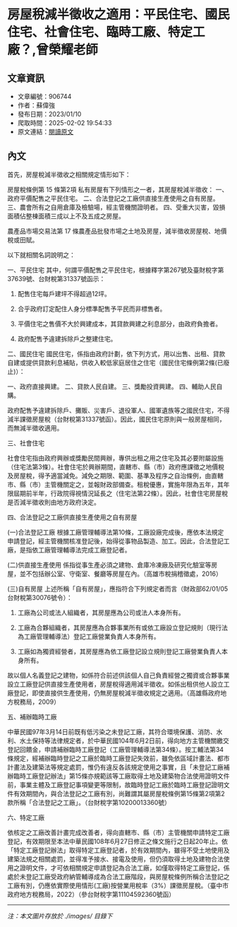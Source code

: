 # 房屋稅減半徵收之適用：平民住宅、國民住宅、社會住宅、臨時工廠、特定工廠？,曾榮耀老師

## 文章資訊
- 文章編號：906744
- 作者：蘇偉強
- 發布日期：2023/01/10
- 爬取時間：2025-02-02 19:54:33
- 原文連結：[閱讀原文](https://real-estate.get.com.tw/Columns/detail.aspx?no=906744)

## 內文
首先，房屋稅減半徵收之相關規定情形如下：

房屋稅條例第 15 條第2項 私有房屋有下列情形之一者，其房屋稅減半徵收： 一、政府平價配售之平民住宅。 二、合法登記之工廠供直接生產使用之自有房屋。 三、農會所有之自用倉庫及檢驗場，經主管機關證明者。 四、受重大災害，毀損面積佔整棟面積三成以上不及五成之房屋。

農產品市場交易法第 17 條農產品批發市場之土地及房屋，減半徵收房屋稅、地價稅或田賦。

以下就相關名詞說明之：

一、平民住宅 其中，何謂平價配售之平民住宅，根據釋字第267號及臺財稅字第37639號、台財稅第31337號函示：

1. 配售住宅每戶建坪不得超過12坪。

2. 合乎政府訂定配住人身分標準配售予平民而非標售者。

3. 平價住宅之售價不大於興建成本，其貸款興建之利息部分，由政府負擔者。

4. 政府配售予違建拆除戶之整建住宅。

二、國民住宅 國民住宅，係指由政府計劃，依下列方式，用以出售、出租、貸款自建或提供貸款利息補貼，供收入較低家庭居住之住宅（國民住宅條例第2條(已廢止)）：

一、政府直接興建。 二、貸款人民自建。 三、獎勵投資興建。 四、輔助人民自購。

政府配售予違建拆除戶、攤販、災害戶、退役軍人、國軍遺族等之國民住宅，不得減半課徵房屋稅（台財稅第31337號函）。因此，國民住宅原則與一般房屋相同，而無減半徵收適用。

三、社會住宅

社會住宅指由政府興辦或獎勵民間興辦，專供出租之用之住宅及其必要附屬設施（住宅法第3條）。社會住宅於興辦期間，直轄市、縣（市）政府應課徵之地價稅及房屋稅，得予適當減免。減免之期限、範圍、基準及程序之自治條例，由直轄市、縣（市）主管機關定之，並報財政部備查。租稅優惠，實施年限為五年，其年限屆期前半年，行政院得視情況延長之（住宅法第22條）。因此，社會住宅房屋稅是否減半徵收則由地方政府決定。

四、合法登記之工廠供直接生產使用之自有房屋

(一)合法登記工廠 根據工廠管理輔導法第10條，工廠設廠完成後，應依本法規定申請登記，經主管機關核准登記後，始得從事物品製造、加工。因此，合法登記工廠，是指依工廠管理輔導法完成工廠登記者。

(二)供直接生產使用 係指從事生產必須之建物、倉庫冷凍廠及研究化驗室等房屋，並不包括辦公室、守衛室、餐廳等房屋在內。（高雄市稅捐稽徵處，2016）

(三)自有房屋 上述所稱「自有房屋」，應指符合下列規定者而言（財政部62/01/05台財稅第30076號令）：

1. 工廠為公司或法人組織者，其房屋應為公司或法人本身所有。

2. 工廠為合夥組織者，其房屋應為合夥事業所有或依工廠設立登記規則（現行法為工廠管理輔導法）登記工廠營業負責人本身所有。

3. 工廠如為獨資經營者，其房屋應為依工廠登記設立規則登記工廠營業負責人本身所有。

故以個人名義登記之建物，如係符合前述供該個人自己負責經營之獨資或合夥事業設立工廠登記供直接生產使用者，房屋稅得適用減半徵收。如係出租供他人設立工廠登記，即使直接供生產使用，仍無房屋稅減半徵收規定之適用。（高雄縣政府地方稅務局，2009）

五、補辦臨時工廠

中華民國97年3月14日前既有低污染之未登記工廠，其符合環境保護、消防、水利、水土保持等法律規定者，於中華民國104年6月2日前，得向地方主管機關繳交登記回饋金，申請補辦臨時工廠登記（工廠管理輔導法第34條）。按工輔法第34條規定，經補辦臨時登記之工廠於臨時工廠登記失效前，雖免依區域計畫法、都市計畫法及建築法等規定處罰，惟仍有違反各該規定使用之事實，且「未登記工廠補辦臨時工廠登記辦法」第15條亦規範該等工廠取得土地及建築物合法使用證明文件前，事業主體及工廠登記事項變更等限制，故臨時登記工廠於臨時工廠登記證明文件有效期間內，與合法登記之工廠有別，尚難謂其屬房屋稅條例第15條第2項第2款所稱「合法登記之工廠」。（台財稅字第10200013360號）

六、特定工廠

依核定之工廠改善計畫完成改善者，得向直轄市、縣（市）主管機關申請特定工廠登記，有效期限至本法中華民國108年6月27日修正之條文施行之日起20年止。依「特定工廠登記辦法」取得特定工廠登記者，於有效期間內，雖得不受土地使用及建築法規之相關處罰，並得准予接水、接電及使用，但仍須取得土地及建物合法使用之證明文件，才可依相關規定申請登記為合法工廠，如僅取得特定工廠登記，係處於未登記工廠受政府納管輔導成為合法工廠階段，與房屋稅條例所稱合法登記之工廠有別，仍應依實際使用情形(工廠)按營業用稅率（3%）課徵房屋稅。（臺中市政府地方稅務局，2022）（參台財稅字第11104592360號函）

---
*注：本文圖片存放於 ./images/ 目錄下*
